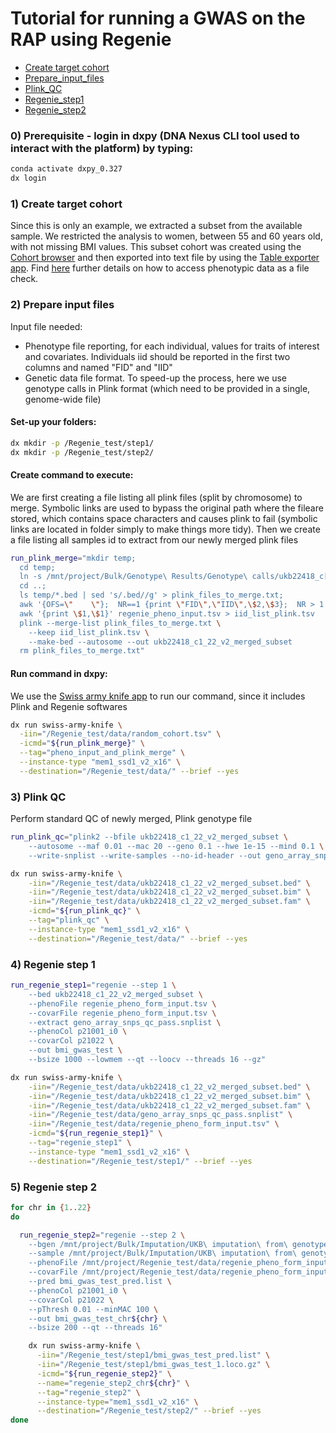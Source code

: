 # Tutorial for running a GWAS on the RAP using Regenie

- [Create target cohort](#create-target-cohort)
- [Prepare_input_files](#prepare-input-files)
- [Plink_QC](#plink-qc)
- [Regenie_step1](#regenie-step1)
- [Regenie_step2](#regenie-step2)


### 0) Prerequisite - login in dxpy (DNA Nexus CLI tool used to interact with the platform) by typing:
```bash
conda activate dxpy_0.327
dx login
```


### 1) Create target cohort

Since this is only an example, we extracted a subset from the available sample. We restricted the analysis to women, between 55 and 60 years old, with not missing BMI values. This subset cohort was created using the [Cohort browser](https://documentation.dnanexus.com/user/cohort-browser#opening-datasets-using-the-cohort-browser) and then exported into text file by using the [Table exporter app](https://ukbiobank.dnanexus.com/app/table-exporter).
Find [here](https://dnanexus.gitbook.io/uk-biobank-rap/working-on-the-research-analysis-platform/accessing-phenotypic-data-as-a-file#selecting-fields-of-interest-in-the-cohort-browser) further details on how to access phenotypic data as a file check.



### 2) Prepare input files
Input file needed:
  - Phenotype file reporting, for each individual, values for traits of interest and covariates. Individuals iid should be reported in the first two columns and named "FID" and "IID"
  - Genetic data file format. To speed-up the process, here we use genotype calls in Plink format (which need to be provided in a single, genome-wide file)

#### Set-up your folders:
```bash
dx mkdir -p /Regenie_test/step1/
dx mkdir -p /Regenie_test/step2/
```

#### Create command to execute:
We are first creating a file listing all plink files (split by chromosome) to merge. Symbolic links are used to bypass the original path where the fileare stored, which contains space characters and causes plink to fail (symbolic links are located in folder simply to make things more tidy). Then we create a file listing all samples id to extract from our newly merged plink files
```bash
run_plink_merge="mkdir temp; 
  cd temp;
  ln -s /mnt/project/Bulk/Genotype\ Results/Genotype\ calls/ukb22418_c[1-9]* ./;
  cd ..;
  ls temp/*.bed | sed 's/.bed//g' > plink_files_to_merge.txt;
  awk '{OFS=\"    \"};	NR==1 {print \"FID\",\"IID\",\$2,\$3};	NR > 1 {print \$1, \$1, \$2, \$3}' random_cohort.tsv > regenie_pheno_input.tsv
  awk '{print \$1,\$1}' regenie_pheno_input.tsv > iid_list_plink.tsv
  plink --merge-list plink_files_to_merge.txt \
    --keep iid_list_plink.tsv \
    --make-bed --autosome --out ukb22418_c1_22_v2_merged_subset
  rm plink_files_to_merge.txt"
```

#### Run command in dxpy:
We use the [Swiss army knife app]() to run our command, since it includes Plink and Regenie softwares
```bash
dx run swiss-army-knife \
  -iin="/Regenie_test/data/random_cohort.tsv" \
  -icmd="${run_plink_merge}" \
  --tag="pheno_input_and_plink_merge" \
  --instance-type "mem1_ssd1_v2_x16" \
  --destination="/Regenie_test/data/" --brief --yes
```


### 3) Plink QC
Perform standard QC of newly merged, Plink genotype file

```bash
run_plink_qc="plink2 --bfile ukb22418_c1_22_v2_merged_subset \
	--autosome --maf 0.01 --mac 20 --geno 0.1 --hwe 1e-15 --mind 0.1 \
	--write-snplist --write-samples --no-id-header --out geno_array_snps_qc_pass"

dx run swiss-army-knife \
	-iin="/Regenie_test/data/ukb22418_c1_22_v2_merged_subset.bed" \
	-iin="/Regenie_test/data/ukb22418_c1_22_v2_merged_subset.bim" \
	-iin="/Regenie_test/data/ukb22418_c1_22_v2_merged_subset.fam" \
	-icmd="${run_plink_qc}" \
	--tag="plink_qc" \
	--instance-type "mem1_ssd1_v2_x16" \
	--destination="/Regenie_test/data/" --brief --yes
```

### 4) Regenie step 1
```bash
run_regenie_step1="regenie --step 1 \
	--bed ukb22418_c1_22_v2_merged_subset \
	--phenoFile regenie_pheno_form_input.tsv \
	--covarFile regenie_pheno_form_input.tsv \
	--extract geno_array_snps_qc_pass.snplist \
	--phenoCol p21001_i0 \
	--covarCol p21022 \
	--out bmi_gwas_test \
	--bsize 1000 --lowmem --qt --loocv --threads 16 --gz"

dx run swiss-army-knife \
	-iin="/Regenie_test/data/ukb22418_c1_22_v2_merged_subset.bed" \
	-iin="/Regenie_test/data/ukb22418_c1_22_v2_merged_subset.bim" \
	-iin="/Regenie_test/data/ukb22418_c1_22_v2_merged_subset.fam" \
	-iin="/Regenie_test/data/geno_array_snps_qc_pass.snplist" \
	-iin="/Regenie_test/data/regenie_pheno_form_input.tsv" \
	-icmd="${run_regenie_step1}" \
	--tag="regenie_step1" \
	--instance-type "mem1_ssd1_v2_x16" \
	--destination="/Regenie_test/step1/" --brief --yes
```
### 5) Regenie step 2
```bash
for chr in {1..22}
do

  run_regenie_step2="regenie --step 2 \
    --bgen /mnt/project/Bulk/Imputation/UKB\ imputation\ from\ genotype/ukb22828_c${chr}_b0_v3.bgen \
    --sample /mnt/project/Bulk/Imputation/UKB\ imputation\ from\ genotype/ukb22828_c${chr}_b0_v3.sample \
    --phenoFile /mnt/project/Regenie_test/data/regenie_pheno_form_input.tsv \
    --covarFile /mnt/project/Regenie_test/data/regenie_pheno_form_input.tsv \
    --pred bmi_gwas_test_pred.list \
    --phenoCol p21001_i0 \
    --covarCol p21022 \
    --pThresh 0.01 --minMAC 100 \
    --out bmi_gwas_test_chr${chr} \
    --bsize 200 --qt --threads 16"

    dx run swiss-army-knife \
      -iin="/Regenie_test/step1/bmi_gwas_test_pred.list" \
      -iin="/Regenie_test/step1/bmi_gwas_test_1.loco.gz" \
      -icmd="${run_regenie_step2}" \
      --name="regenie_step2_chr${chr}" \
      --tag="regenie_step2" \
      --instance-type="mem1_ssd1_v2_x16" \
      --destination="/Regenie_test/step2/" --brief --yes
done
```
